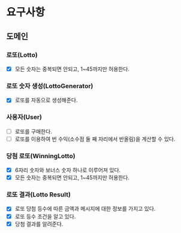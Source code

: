 # 요구사항

## 도메인

### 로또(Lotto)
- [x] 모든 숫자는 중복되면 안되고, 1~45까지만 허용한다.

### 로또 숫자 생성(LottoGenerator)
 - [x] 로또를 자동으로 생성해준다.

### 사용자(User)
 - [ ] 로또를 구매한다.
 - [ ] 로또를 이용하여 번 수익(소수점 둘 째 자리에서 반올림)을 계산할 수 있다.

### 당첨 로또(WinningLotto)
 - [x] 6자리 숫자와 보너스 숫자 하나로 이루어져 있다.
 - [x] 모든 숫자는 중복되면 안되고, 1~45까지만 허용한다.

### 로또 결과(Lotto Result)
 - [X] 로또 당첨 등수에 따른 금액과 메시지에 대한 정보를 가지고 있다.
 - [X] 로또 등수 조건을 알고 있다.
 - [X] 당첨 결과를 알려준다.